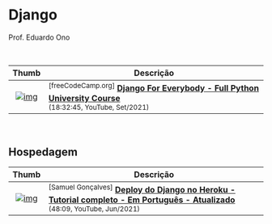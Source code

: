
# Django

Prof. Eduardo Ono

<br>

| Thumb | Descrição |
| :-: | --- |
| [![img](https://img.youtube.com/vi/o0XbHvKxw7Y/default.jpg)](https://www.youtube.com/watch?v=o0XbHvKxw7Y) | <sup>[freeCodeCamp.org]</sup> [__Django For Everybody - Full Python University Course__](https://www.youtube.com/watch?v=o0XbHvKxw7Y) <br> <sub>(18:32:45, YouTube, Set/2021)</sub>

<br>

## Hospedagem

| Thumb | Descrição |
| :-: | --- |
| [![img](https://img.youtube.com/vi/8l8xwvRO1_U/default.jpg)](https://www.youtube.com/watch?v=8l8xwvRO1_U) | <sup>[Samuel Gonçalves]</sup> [__Deploy do Django no Heroku - Tutorial completo - Em Português - Atualizado__](https://www.youtube.com/watch?v=8l8xwvRO1_U)<br> <sub>(48:09, YouTube, Jun/2021)</sub>

<br>
